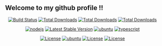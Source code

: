<p align="center"><h2>Welcome to my github profile !!</h2></p>

<p align="center">
  <a href="https://www.rust-lang.org/"><img src="https://img.shields.io/badge/Rust-black?style=for-the-badge&logo=rust&logoColor=#E57324" alt="Build Status"></a>
  <a href="https://docs.soliditylang.org/en/v0.8.9/"><img src="https://img.shields.io/badge/Solidity-e6e6e6?style=for-the-badge&logo=solidity&logoColor=black" alt="Total Downloads"></a>
  <a href="https://ethereum.org/en/"><img src="https://img.shields.io/badge/Ethereum-3C3C3D?style=for-the-badge&logo=Ethereum&logoColor=white" alt="Total Downloads"></a>
  <a href="https://litecoin.org/"><img src="https://img.shields.io/badge/Litecoin-A6A9AA?style=for-the-badge&logo=Litecoin&logoColor=white" alt="Total Downloads"></a>
</p>

<p align="center">
  <a href="https://nodejs.org/en/"><img src="https://img.shields.io/badge/Node.js-339933?style=for-the-badge&logo=nodedotjs&logoColor=white" alt="nodejs"></a>
  <a href="https://www.python.org/"><img src="https://img.shields.io/badge/Python-3776AB?style=for-the-badge&logo=python&logoColor=white" alt="Latest Stable Version"></a>
  <a href="https://developer.mozilla.org/en-US/docs/Web/JavaScript"><img src="https://img.shields.io/badge/JavaScript-323330?style=for-the-badge&logo=javascript&logoColor=F7DF1E" alt="ubuntu"></a>
  <a href="https://www.typescriptlang.org/"><img src="https://img.shields.io/badge/TypeScript-007ACC?style=for-the-badge&logo=typescript&logoColor=white" alt="typescript"></a>
</p>

<p align="center">
  <a href="https://docs.microsoft.com/en-us/dotnet/csharp/"><img src="https://img.shields.io/badge/C%23-239120?style=for-the-badge&logo=c-sharp&logoColor=white" alt="License"></a>
  <a href="https://ubuntu.com/"><img src="https://img.shields.io/badge/Ubuntu-E95420?style=for-the-badge&logo=ubuntu&logoColor=white" alt="ubuntu"></a>
  <a href="https://en.wikipedia.org/wiki/C%2B%2B"><img src="https://img.shields.io/badge/C%2B%2B-00599C?style=for-the-badge&logo=c%2B%2B&logoColor=white" alt="License"></a>
  <a href="https://docs.microsoft.com/en-us/dotnet/csharp/"><img src="https://img.shields.io/badge/C%23-239120?style=for-the-badge&logo=c-sharp&logoColor=white" alt="License"></a>
</p>
